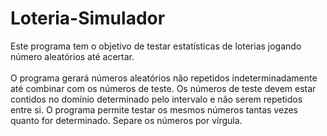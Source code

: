 # Loteria-Simulador
Este programa tem o objetivo de testar estatísticas de loterias jogando número aleatórios até acertar.
\
\
O programa gerará números aleatórios não repetidos indeterminadamente até combinar com os números de teste. 
Os números de teste devem estar contidos no domínio determinado pelo intervalo e não serem repetidos entre si. 
O programa permite testar os mesmos números tantas vezes quanto for determinado. 
Separe os números por vírgula.
